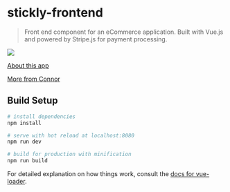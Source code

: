 # stickly-frontend

> Front end component for an eCommerce application. Built with Vue.js and powered by Stripe.js for payment processing.

![](https://cdn.scotch.io/2842/b7yhhuUPSGO1fEkMHD6P_sticks.jpeg)

[About this app](https://medium.com/employbl/standing-on-the-shoulders-of-giants-node-js-vue-2-stripe-heroku-and-amazon-s3-c6fe03ee1118)

[More from Connor](https://medium.com/@connorleech)

## Build Setup

``` bash
# install dependencies
npm install

# serve with hot reload at localhost:8080
npm run dev

# build for production with minification
npm run build
```

For detailed explanation on how things work, consult the [docs for vue-loader](http://vuejs.github.io/vue-loader).
